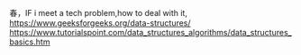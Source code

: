 春，IF i meet a tech problem,how to deal with it,    
https://www.geeksforgeeks.org/data-structures/     
https://www.tutorialspoint.com/data_structures_algorithms/data_structures_basics.htm     






